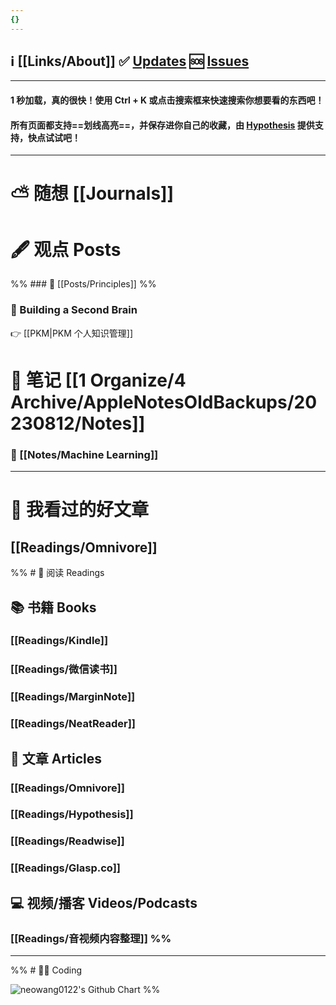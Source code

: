 ```yaml
---
{}
---
```

## ℹ️ [[Links/About]]  ✅ [Updates](https://github.com/neowang0122/neowang0122.github.io/discussions/categories/announcements) 🆘 [Issues](https://github.com/neowang0122/neowang0122.github.io/issues)

--- 
#### 1 秒加载，真的很快！使用 Ctrl + K 或点击搜索框来快速搜索你想要看的东西吧！

#### 所有页面都支持==划线高亮==，并保存进你自己的收藏，由 [Hypothesis](https://web.hypothes.is/) 提供支持，快点试试吧！

--- 

# ⛅ 随想 [[Journals]]
# 🖋️ 观点 Posts

%%  ### 📍 [[Posts/Principles]]   %%

### 🧠 Building a Second Brain

👉 [[PKM|PKM 个人知识管理]]

# 📒 笔记 [[1 Organize/4 Archive/AppleNotesOldBackups/20230812/Notes]]

### 🤖 [[Notes/Machine Learning]]

---

# 📰 我看过的好文章 

## [[Readings/Omnivore]] 

%% # 📖 阅读 Readings

## 📚 书籍 Books

### [[Readings/Kindle]] 
### [[Readings/微信读书]]

### [[Readings/MarginNote]] 

### [[Readings/NeatReader]] 

## 📰 文章 Articles 

### [[Readings/Omnivore]] 

### [[Readings/Hypothesis]]

### [[Readings/Readwise]]

### [[Readings/Glasp.co]]

## 💻 视频/播客 Videos/Podcasts 

### [[Readings/音视频内容整理]]  %%

--- 
%% # 👨‍💻 Coding 

<img src="http://ghchart.rshah.org/neowang0122" alt="neowang0122's Github Chart" />
  %%
